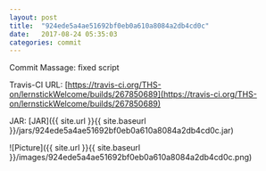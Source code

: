 ```yaml
---
layout: post
title:  "924ede5a4ae51692bf0eb0a610a8084a2db4cd0c"
date:   2017-08-24 05:35:03
categories: commit
---
```


Commit Massage: fixed script  

Travis-CI URL: [https://travis-ci.org/THS-on/lernstickWelcome/builds/267850689](https://travis-ci.org/THS-on/lernstickWelcome/builds/267850689)

JAR: [JAR]({{ site.url }}{{ site.baseurl }}/jars/924ede5a4ae51692bf0eb0a610a8084a2db4cd0c.jar)

![Picture]({{ site.url }}{{ site.baseurl }}/images/924ede5a4ae51692bf0eb0a610a8084a2db4cd0c.png)

